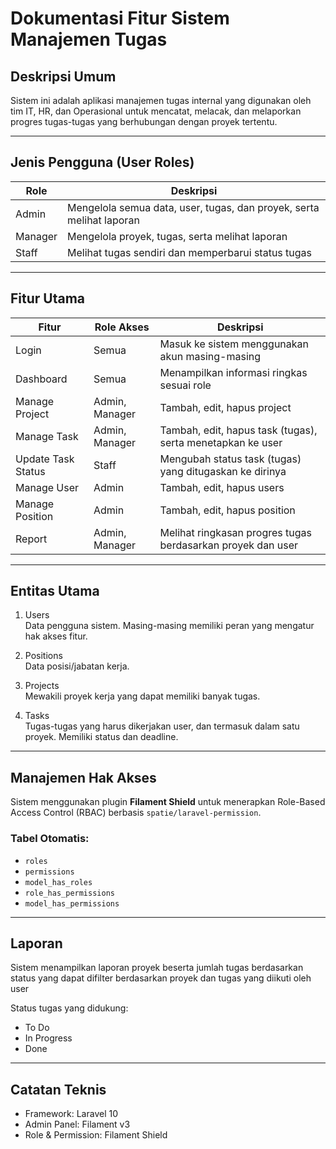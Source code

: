 
# Dokumentasi Fitur Sistem Manajemen Tugas

## Deskripsi Umum
Sistem ini adalah aplikasi manajemen tugas internal yang digunakan oleh tim IT, HR, dan Operasional untuk mencatat, melacak, dan melaporkan progres tugas-tugas yang berhubungan dengan proyek tertentu.

---

## Jenis Pengguna (User Roles)

| Role    | Deskripsi |
|---------|-----------|
| Admin   | Mengelola semua data, user, tugas, dan proyek, serta melihat laporan |
| Manager | Mengelola proyek, tugas, serta melihat laporan |
| Staff   | Melihat tugas sendiri dan memperbarui status tugas |

---

## Fitur Utama

| Fitur                | Role Akses       | Deskripsi |
|----------------------|------------------|-----------|
| Login                | Semua            | Masuk ke sistem menggunakan akun masing-masing |
| Dashboard            | Semua            | Menampilkan informasi ringkas sesuai role |
| Manage Project       | Admin, Manager   | Tambah, edit, hapus project |
| Manage Task          | Admin, Manager   | Tambah, edit, hapus task (tugas), serta menetapkan ke user |
| Update Task Status   | Staff            | Mengubah status task (tugas) yang ditugaskan ke dirinya |
| Manage User          | Admin            | Tambah, edit, hapus users |
| Manage Position      | Admin            | Tambah, edit, hapus position |
| Report               | Admin, Manager   | Melihat ringkasan progres tugas berdasarkan proyek dan user |

---

## Entitas Utama

1. Users  
Data pengguna sistem. Masing-masing memiliki peran yang mengatur hak akses fitur.

2. Positions  
Data posisi/jabatan kerja.

3. Projects  
Mewakili proyek kerja yang dapat memiliki banyak tugas.

3. Tasks  
Tugas-tugas yang harus dikerjakan user, dan termasuk dalam satu proyek. Memiliki status dan deadline.

---

## Manajemen Hak Akses

Sistem menggunakan plugin **Filament Shield** untuk menerapkan Role-Based Access Control (RBAC) berbasis `spatie/laravel-permission`.

### Tabel Otomatis:
- `roles`
- `permissions`
- `model_has_roles`
- `role_has_permissions`
- `model_has_permissions`

---

## Laporan

Sistem menampilkan laporan proyek beserta jumlah tugas berdasarkan status yang dapat difilter berdasarkan proyek dan tugas yang diikuti oleh user

Status tugas yang didukung:
- To Do
- In Progress
- Done

---

## Catatan Teknis
- Framework: Laravel 10
- Admin Panel: Filament v3
- Role & Permission: Filament Shield
